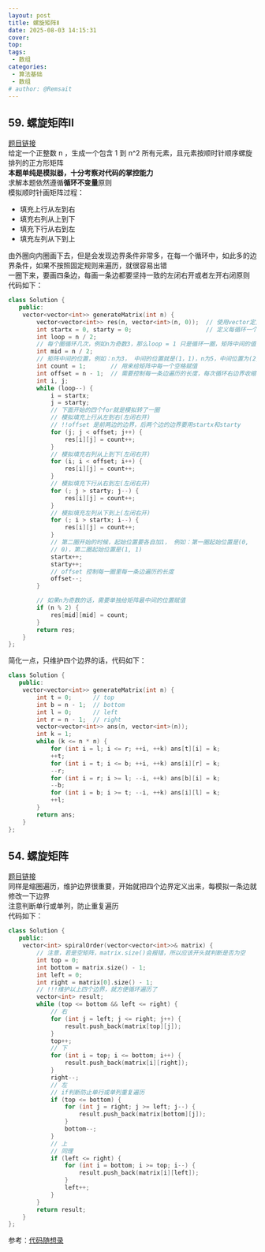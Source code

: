 ```yaml
---
layout: post
title: 螺旋矩阵Ⅱ
date: 2025-08-03 14:15:31
cover: 
top: 
tags: 
 - 数组
categories: 
 - 算法基础
 - 数组
# author: @Remsait
---
```

## 59. 螺旋矩阵Ⅱ
[题目链接](https://leetcode.cn/problems/spiral-matrix-ii/description/)  
给定一个正整数 n ，生成一个包含 1 到 n^2 所有元素，且元素按顺时针顺序螺旋排列的正方形矩阵  
**本题单纯是模拟器，十分考察对代码的掌控能力**  
求解本题依然遵循**循环不变量**原则  
模拟顺时针画矩阵过程：  
* 填充上行从左到右
* 填充右列从上到下
* 填充下行从右到左
* 填充左列从下到上

由外圈向内圈画下去，但是会发现边界条件非常多，在每一个循环中，如此多的边界条件，如果不按照固定规则来遍历，就很容易出错  
一圈下来，要画四条边，每画一条边都要坚持一致的左闭右开或者左开右闭原则  
代码如下：  
```c++
class Solution {
   public:
    vector<vector<int>> generateMatrix(int n) {
        vector<vector<int>> res(n, vector<int>(n, 0));  // 使用vector定义一个二维数组
        int startx = 0, starty = 0;                     // 定义每循环一个圈的起始位置
        int loop = n / 2;
        // 每个圈循环几次，例如n为奇数3，那么loop = 1 只是循环一圈，矩阵中间的值需要单独处理
        int mid = n / 2;
        // 矩阵中间的位置，例如：n为3， 中间的位置就是(1，1)，n为5，中间位置为(2, 2)
        int count = 1;       // 用来给矩阵中每一个空格赋值
        int offset = n - 1;  // 需要控制每一条边遍历的长度，每次循环右边界收缩一位
        int i, j;
        while (loop--) {
            i = startx;
            j = starty;
            // 下面开始的四个for就是模拟转了一圈
            // 模拟填充上行从左到右(左闭右开)
            // !!offset 是前两边的边界，后两个边的边界要用startx和starty
            for (j; j < offset; j++) {
                res[i][j] = count++;
            }
            // 模拟填充右列从上到下(左闭右开)
            for (i; i < offset; i++) {
                res[i][j] = count++;
            }
            // 模拟填充下行从右到左(左闭右开)
            for (; j > starty; j--) {
                res[i][j] = count++;
            }
            // 模拟填充左列从下到上(左闭右开)
            for (; i > startx; i--) {
                res[i][j] = count++;
            }
            // 第二圈开始的时候，起始位置要各自加1， 例如：第一圈起始位置是(0,
            // 0)，第二圈起始位置是(1, 1)
            startx++;
            starty++;
            // offset 控制每一圈里每一条边遍历的长度
            offset--;
        }

        // 如果n为奇数的话，需要单独给矩阵最中间的位置赋值
        if (n % 2) {
            res[mid][mid] = count;
        }
        return res;
    }
};
```
简化一点，只维护四个边界的话，代码如下：   
```c++
class Solution {
   public:
    vector<vector<int>> generateMatrix(int n) {
        int t = 0;      // top
        int b = n - 1;  // bottom
        int l = 0;      // left
        int r = n - 1;  // right
        vector<vector<int>> ans(n, vector<int>(n));
        int k = 1;
        while (k <= n * n) {
            for (int i = l; i <= r; ++i, ++k) ans[t][i] = k;
            ++t;
            for (int i = t; i <= b; ++i, ++k) ans[i][r] = k;
            --r;
            for (int i = r; i >= l; --i, ++k) ans[b][i] = k;
            --b;
            for (int i = b; i >= t; --i, ++k) ans[i][l] = k;
            ++l;
        }
        return ans;
    }
};
```
## 54. 螺旋矩阵
[题目链接](https://leetcode.cn/problems/spiral-matrix/description/)  
同样是缩圈遍历，维护边界很重要，开始就把四个边界定义出来，每模拟一条边就修改一下边界  
注意判断单行或单列，防止重复遍历  
代码如下：
```c++
class Solution {
   public:
    vector<int> spiralOrder(vector<vector<int>>& matrix) {
    	// 注意，若是空矩阵，matrix.size()会报错，所以应该开头就判断是否为空
        int top = 0;
        int bottom = matrix.size() - 1;
        int left = 0;
        int right = matrix[0].size() - 1;
        // !!!维护以上四个边界，就方便循环遍历了
        vector<int> result;
        while (top <= bottom && left <= right) {
            // 右
            for (int j = left; j <= right; j++) {
                result.push_back(matrix[top][j]);
            }
            top++;
            // 下
            for (int i = top; i <= bottom; i++) {
                result.push_back(matrix[i][right]);
            }
            right--;
            // 左
            // if判断防止单行或单列重复遍历
            if (top <= bottom) {
                for (int j = right; j >= left; j--) {
                    result.push_back(matrix[bottom][j]);
                }
                bottom--;
            }
            // 上
            // 同理
            if (left <= right) {
                for (int i = bottom; i >= top; i--) {
                    result.push_back(matrix[i][left]);
                }
                left++;
            }
        }
        return result;
    }
};
```








参考：[代码随想录](https://programmercarl.com/0059.%E8%9E%BA%E6%97%8B%E7%9F%A9%E9%98%B5II.html#%E7%AE%97%E6%B3%95%E5%85%AC%E5%BC%80%E8%AF%BE)  